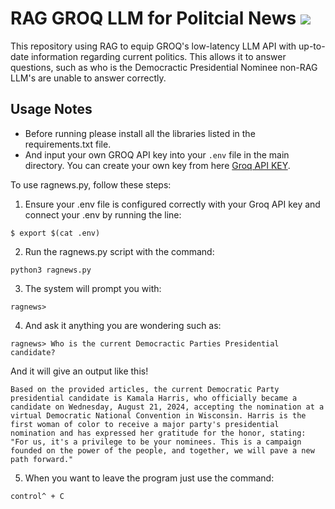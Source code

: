 # RAG GROQ LLM for Politcial News ![](https://github.com/alexcnsf/RAGNews/workflows/tests/badge.svg)

This repository using RAG to equip GROQ's low-latency LLM API with up-to-date information regarding current politics. This allows it to answer questions, such as who is the Democractic Presidential Nominee non-RAG LLM's are unable to answer correctly. 

## Usage Notes

- Before running please install all the libraries listed in the requirements.txt file.
- And input your own GROQ API key into your `.env` file in the main directory. You can create your own key from here [Groq API KEY](https://groq.com).

To use ragnews.py, follow these steps:

1. Ensure your .env file is configured correctly with your Groq API key and connect your .env by running the line:

```
$ export $(cat .env)
```

2. Run the ragnews.py script with the command:

```
python3 ragnews.py
```

3. The system will prompt you with:

```
ragnews>
```

4. And ask it anything you are wondering such as:

```
ragnews> Who is the current Democractic Parties Presidential candidate?
```

And it will give an output like this!

```
Based on the provided articles, the current Democratic Party presidential candidate is Kamala Harris, who officially became a candidate on Wednesday, August 21, 2024, accepting the nomination at a virtual Democratic National Convention in Wisconsin. Harris is the first woman of color to receive a major party's presidential nomination and has expressed her gratitude for the honor, stating: "For us, it's a privilege to be your nominees. This is a campaign founded on the power of the people, and together, we will pave a new path forward."
```

5. When you want to leave the program just use the command:

```
control^ + C
```

